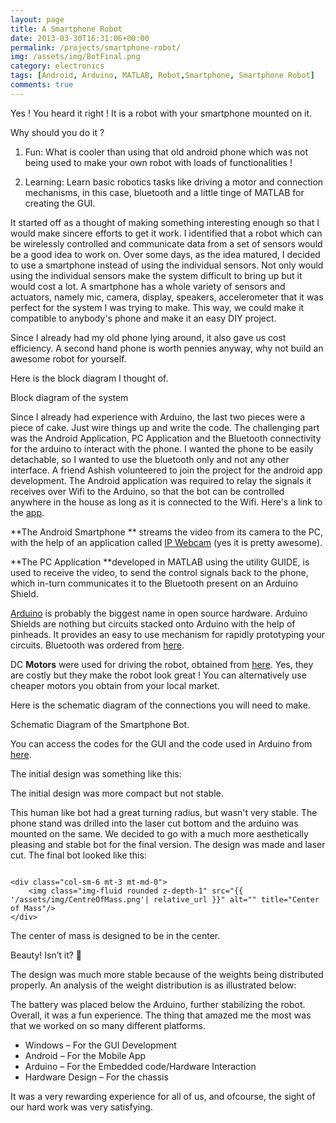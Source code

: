```yaml
---
layout: page
title: A Smartphone Robot
date: 2013-03-30T16:31:06+00:00
permalink: /projects/smartphone-robot/
img: /assets/img/BotFinal.png
category: electronics
tags: [Android, Arduino, MATLAB, Robot,Smartphone, Smartphone Robot]
comments: true
---
```


Yes ! You heard it right ! It is a robot with your smartphone mounted on it.

Why should you do it ?

1. Fun: What is cooler than using that old android phone which was not being used to make your own robot with loads of functionalities !

2. Learning: Learn basic robotics tasks like driving a motor and connection mechanisms, in this case, bluetooth and a little tinge of MATLAB for creating the GUI.

It started off as a thought of making something interesting enough so that I would make sincere efforts to get it work. I identified that a robot which can be wirelessly controlled and communicate data from a set of sensors would be a good idea to work on. Over some days, as the idea matured, I decided to use a smartphone instead of using the individual sensors. Not only would using the individual sensors make the system difficult to bring up but it would cost a lot. A smartphone has a whole variety of sensors and actuators, namely mic, camera, display, speakers, accelerometer that it was perfect for the system I was trying to make. This way, we could make it compatible to anybody's phone and make it an easy DIY project.

Since I already had my old phone lying around, it also gave us cost efficiency. A second hand phone is worth pennies anyway, why not build an awesome robot for yourself.

Here is the block diagram I thought of.


<div class="row">
    <div class="col-sm mt-3 mt-md-0">
        <img class="img-fluid rounded z-depth-1" src="{{ '/assets/img/smartphone-bot-comm.png' | relative_url }}" alt="" title="example image"/>
	</div>
</div>
<div class="caption">
Block diagram of the system
</div>

Since I already had experience with Arduino, the last two pieces were a piece of cake. Just wire things up and write the code. The challenging part was the Android Application, PC Application and the Bluetooth connectivity for the arduino to interact with the phone. I wanted the phone to be easily detachable, so I wanted to use the bluetooth only and not any other interface. A friend Ashish volunteered to join the project for the android app development. The Android application was required to relay the signals it receives over Wifi to the Arduino, so that the bot can be controlled anywhere in the house as long as it is connected to the Wifi. Here's a link to the <a href="https://play.google.com/store/apps/details?id=com.bluetooth2" target="_blank">app</a>.

**The Android Smartphone ** streams the video from its camera to the PC, with the help of an application called <a href="https://play.google.com/store/apps/details?id=com.pas.webcam&hl=en" target="_blank">IP Webcam</a> (yes it is pretty awesome).

**The PC Application **developed in MATLAB using the utility GUIDE, is used to receive the video, to send the control signals back to the phone, which in-turn communicates it to the Bluetooth present on an Arduino Shield.

<a href="http://arduino.cc/" target="_blank">Arduino</a> is probably the biggest name in open source hardware. Arduino Shields are nothing but circuits stacked onto Arduino with the help of pinheads. It provides an easy to use mechanism for rapidly prototyping your circuits. Bluetooth was ordered from <a href="http://www.rhydolabz.com/index.php?main_page=product_info&products_id=1159" target="_blank">here</a>.

DC **Motors** were used for driving the robot, obtained from <a href="http://www.pololu.com/catalog/product/1093" target="_blank">here</a>. Yes, they are costly but they make the robot look great ! You can alternatively use cheaper motors you obtain from your local market.

Here is the schematic diagram of the connections you will need to make.

<div class="row">
    <div class="col-sm mt-3 mt-md-0">
        <img class="img-fluid rounded z-depth-1" src="{{ '/assets/img/smartphonebot-schematic.jpg'| relative_url }}" alt="" title="Schematic Diagram"/>
    </div>
</div>
<div class="caption">
	Schematic Diagram of the Smartphone Bot.
</div>


You can access the codes for the GUI and the code used in Arduino from <a href="https://docs.google.com/file/d/0B_5eRz5cayvXMWhESk5wbVBqX0E/edit?usp=sharing" target="_blank">here</a>.

The initial design was something like this:

<div class="row justify-content-center">
    <div class="col-sm-4 mt-3 mt-md-0">
        <img class="img-fluid rounded z-depth-1" src="{{ '/assets/img/InitialDesign.png'| relative_url }}" alt="" title="Schematic Diagram"/>
    </div>
</div>
<div class="caption">
	The initial design was more compact but not stable. 
</div>

This human like bot had a great turning radius, but wasn't very stable. The phone stand was drilled into the laser cut bottom and the arduino was mounted on the same. We decided to go with a much more aesthetically pleasing and stable bot for the final version. The design was made and laser cut. The final bot looked like this:

<div class="row">
    <div class="col-sm-6 mt-3 mt-md-0">
        <img class="img-fluid rounded z-depth-1" src="{{ '/assets/img/BotFinal.png'| relative_url }}" alt="" title="Final Prototype"/>
    </div>

    <div class="col-sm-6 mt-3 mt-md-0">
        <img class="img-fluid rounded z-depth-1" src="{{ '/assets/img/CentreOfMass.png'| relative_url }}" alt="" title="Center of Mass"/>
    </div>
</div>
<div class="caption">
	The center of mass is designed to be in the center.	
</div>


Beauty! Isn&#8217;t it? 🙂

The design was much more stable because of the weights being distributed properly. An analysis of the weight distribution is as illustrated below:

The battery was placed below the Arduino, further stabilizing the robot. Overall, it was a fun experience. The thing that amazed me the most was that we worked on so many different platforms.

  * Windows &#8211; For the GUI Development
  * Android &#8211; For the Mobile App
  * Arduino &#8211; For the Embedded code/Hardware Interaction
  * Hardware Design &#8211; For the chassis

It was a very rewarding experience for all of us, and ofcourse, the sight of our hard work was very satisfying.
